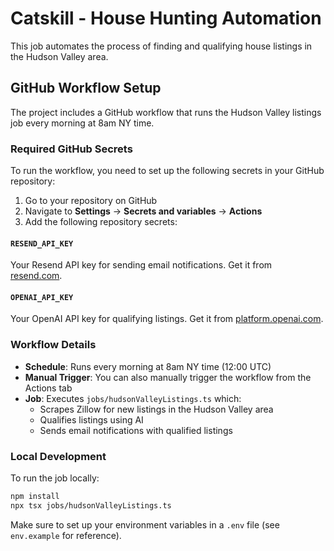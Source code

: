 # Catskill - House Hunting Automation

This job automates the process of finding and qualifying house listings in the Hudson Valley area.

## GitHub Workflow Setup

The project includes a GitHub workflow that runs the Hudson Valley listings job every morning at 8am NY time.

### Required GitHub Secrets

To run the workflow, you need to set up the following secrets in your GitHub repository:

1. Go to your repository on GitHub
2. Navigate to **Settings** → **Secrets and variables** → **Actions**
3. Add the following repository secrets:

#### `RESEND_API_KEY`

Your Resend API key for sending email notifications. Get it from [resend.com](https://resend.com).

#### `OPENAI_API_KEY`

Your OpenAI API key for qualifying listings. Get it from [platform.openai.com](https://platform.openai.com).

### Workflow Details

- **Schedule**: Runs every morning at 8am NY time (12:00 UTC)
- **Manual Trigger**: You can also manually trigger the workflow from the Actions tab
- **Job**: Executes `jobs/hudsonValleyListings.ts` which:
  - Scrapes Zillow for new listings in the Hudson Valley area
  - Qualifies listings using AI
  - Sends email notifications with qualified listings

### Local Development

To run the job locally:

```bash
npm install
npx tsx jobs/hudsonValleyListings.ts
```

Make sure to set up your environment variables in a `.env` file (see `env.example` for reference).

